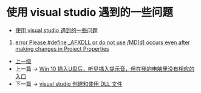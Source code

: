 # 使用 visual studio 遇到的一些问题


<!-- @import "[TOC]" {cmd="toc" depthFrom=1 depthTo=6 orderedList=false} -->

<!-- code_chunk_output -->

- [使用 visual studio 遇到的一些问题](#使用-visual-studio-遇到的一些问题)

<!-- /code_chunk_output -->


1. [error Please #define _AFXDLL or do not use /MD[d] occurs even after making changes in Project Properties](https://stackoverflow.com/questions/25031009/error-please-define-afxdll-or-do-not-use-mdd-occurs-even-after-making-chang)


- [上一级](README.md)
- 上一篇 -> [Win 10 插入U盘后，听见插入提示音，但在我的电脑里没有相应的入口](insertUSBDevicesNotResponse.md)
- 下一篇 -> [visual studio 创建和使用 DLL 文件](visualStudioCreateUseDLL.md)
